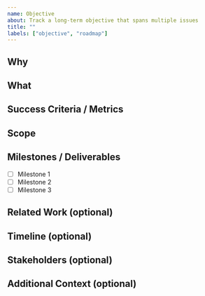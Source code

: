 ```yaml
---
name: Objective
about: Track a long-term objective that spans multiple issues
title: ""
labels: ["objective", "roadmap"]
---
```


## Why
<!-- Why are we pursuing this objective? What problem or opportunity are we addressing? -->

## What
<!-- What is the desired end state or measurable outcome? -->

## Success Criteria / Metrics
<!-- How will we know this objective is successful? -->

## Scope
<!-- High-level description of what’s in scope and (optionally) out of scope -->

## Milestones / Deliverables
- [ ] Milestone 1
- [ ] Milestone 2
- [ ] Milestone 3

## Related Work (optional)
<!-- Link to child issues, epics, PRs, or design docs -->

## Timeline (optional)
<!-- Rough timeframe or target dates (if known) -->

## Stakeholders (optional)
<!-- Key people or teams who care about this objective -->

## Additional Context (optional)
<!-- Any background, notes, or links to external references -->

